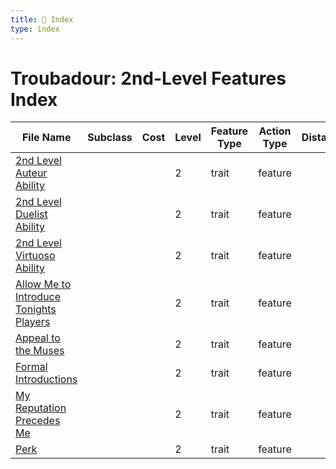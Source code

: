 ```yaml
---
title: 📑 Index
type: index
---
```


# Troubadour: 2nd-Level Features Index

| File Name                                                                                     | Subclass | Cost | Level | Feature Type | Action Type | Distance | Target |
| --------------------------------------------------------------------------------------------- | -------- | ---- | ----- | ------------ | ----------- | -------- | ------ |
| [2nd Level Auteur Ability](../2nd%20Level%20Auteur%20Ability)                                 |          |      | 2     | trait        | feature     |          |        |
| [2nd Level Duelist Ability](../2nd%20Level%20Duelist%20Ability)                               |          |      | 2     | trait        | feature     |          |        |
| [2nd Level Virtuoso Ability](../2nd%20Level%20Virtuoso%20Ability)                             |          |      | 2     | trait        | feature     |          |        |
| [Allow Me to Introduce Tonights Players](../Allow%20Me%20to%20Introduce%20Tonights%20Players) |          |      | 2     | trait        | feature     |          |        |
| [Appeal to the Muses](../Appeal%20to%20the%20Muses)                                           |          |      | 2     | trait        | feature     |          |        |
| [Formal Introductions](../Formal%20Introductions)                                             |          |      | 2     | trait        | feature     |          |        |
| [My Reputation Precedes Me](../My%20Reputation%20Precedes%20Me)                               |          |      | 2     | trait        | feature     |          |        |
| [Perk](../Perk)                                                                               |          |      | 2     | trait        | feature     |          |        |
